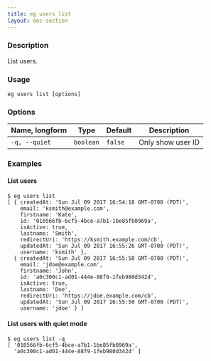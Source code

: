 ```yaml
---
title: eg users list
layout: doc-section
---
```


### Description

List users.

### Usage

```shell
eg users list [options]
```

### Options

| Name, longform | Type      | Default | Description       |
| ---            | ---       | ---     | ---               |
| `-q, --quiet`  | `boolean` | `false` | Only show user ID |

### Examples

#### List users

```shell
$ eg users list
[ { createdAt: 'Sun Jul 09 2017 16:54:18 GMT-0700 (PDT)',
    email: 'ksmith@example.com',
    firstname: 'Kate',
    id: '010566fb-6cf5-4bce-a7b1-1be85fb0969a',
    isActive: true,
    lastname: 'Smith',
    redirectUri: 'https://ksmith.example.com/cb',
    updatedAt: 'Sun Jul 09 2017 16:55:26 GMT-0700 (PDT)',
    username: 'ksmith' },
  { createdAt: 'Sun Jul 09 2017 16:55:50 GMT-0700 (PDT)',
    email: 'jdoe@example.com',
    firstname: 'John',
    id: 'a0c300c1-ad01-444e-88f9-1feb980d342d',
    isActive: true,
    lastname: 'Doe',
    redirectUri: 'https://jdoe.example.com/cb',
    updatedAt: 'Sun Jul 09 2017 16:55:50 GMT-0700 (PDT)',
    username: 'jdoe' } ]
```

#### List users with quiet mode

```shell
$ eg users list -q 
[ '010566fb-6cf5-4bce-a7b1-1be85fb0969a',
  'a0c300c1-ad01-444e-88f9-1feb980d342d' ]
```
